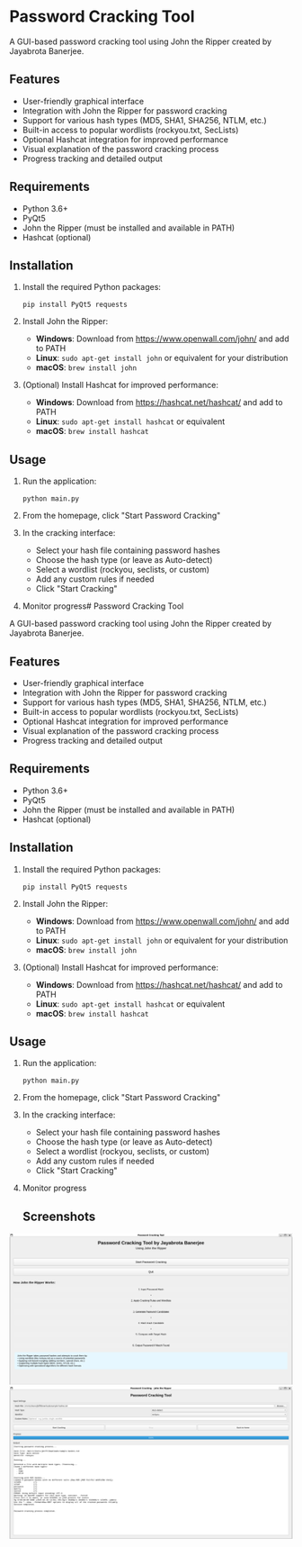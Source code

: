 # Password Cracking Tool

A GUI-based password cracking tool using John the Ripper created by Jayabrota Banerjee.

## Features

- User-friendly graphical interface
- Integration with John the Ripper for password cracking
- Support for various hash types (MD5, SHA1, SHA256, NTLM, etc.)
- Built-in access to popular wordlists (rockyou.txt, SecLists)
- Optional Hashcat integration for improved performance
- Visual explanation of the password cracking process
- Progress tracking and detailed output

## Requirements

- Python 3.6+
- PyQt5
- John the Ripper (must be installed and available in PATH)
- Hashcat (optional)

## Installation

1. Install the required Python packages:
   ```
   pip install PyQt5 requests
   ```

2. Install John the Ripper:
   - **Windows**: Download from https://www.openwall.com/john/ and add to PATH
   - **Linux**: `sudo apt-get install john` or equivalent for your distribution
   - **macOS**: `brew install john`

3. (Optional) Install Hashcat for improved performance:
   - **Windows**: Download from https://hashcat.net/hashcat/ and add to PATH
   - **Linux**: `sudo apt-get install hashcat` or equivalent
   - **macOS**: `brew install hashcat`

## Usage

1. Run the application:
   ```
   python main.py
   ```

2. From the homepage, click "Start Password Cracking"

3. In the cracking interface:
   - Select your hash file containing password hashes
   - Choose the hash type (or leave as Auto-detect)
   - Select a wordlist (rockyou, seclists, or custom)
   - Add any custom rules if needed
   - Click "Start Cracking"

4. Monitor progress# Password Cracking Tool

A GUI-based password cracking tool using John the Ripper created by Jayabrota Banerjee.

## Features

- User-friendly graphical interface
- Integration with John the Ripper for password cracking
- Support for various hash types (MD5, SHA1, SHA256, NTLM, etc.)
- Built-in access to popular wordlists (rockyou.txt, SecLists)
- Optional Hashcat integration for improved performance
- Visual explanation of the password cracking process
- Progress tracking and detailed output

## Requirements

- Python 3.6+
- PyQt5
- John the Ripper (must be installed and available in PATH)
- Hashcat (optional)

## Installation

1. Install the required Python packages:
   ```
   pip install PyQt5 requests
   ```

2. Install John the Ripper:
   - **Windows**: Download from https://www.openwall.com/john/ and add to PATH
   - **Linux**: `sudo apt-get install john` or equivalent for your distribution
   - **macOS**: `brew install john`

3. (Optional) Install Hashcat for improved performance:
   - **Windows**: Download from https://hashcat.net/hashcat/ and add to PATH
   - **Linux**: `sudo apt-get install hashcat` or equivalent
   - **macOS**: `brew install hashcat`

## Usage

1. Run the application:
   ```
   python main.py
   ```

2. From the homepage, click "Start Password Cracking"

3. In the cracking interface:
   - Select your hash file containing password hashes
   - Choose the hash type (or leave as Auto-detect)
   - Select a wordlist (rockyou, seclists, or custom)
   - Add any custom rules if needed
   - Click "Start Cracking"

4. Monitor progress
   ## Screenshots
   
![Home Page](Screenshots/homepage.png)
![Cracking Process](Screenshots/crackingprocess.png)
